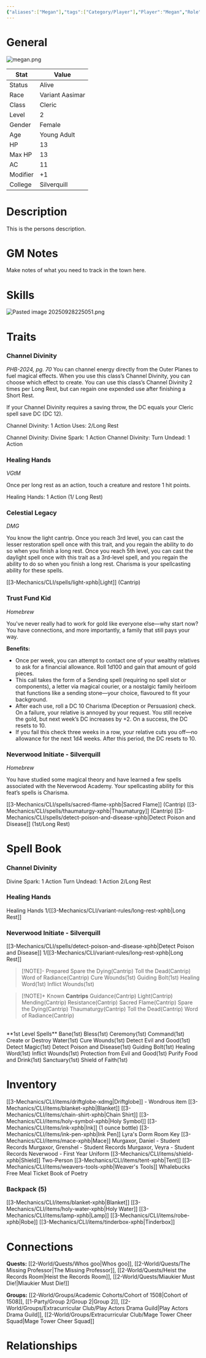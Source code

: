 ```yaml
---
{"aliases":["Megan"],"tags":["Category/Player"],"Player":"Megan","Role":"Player","level":2,"hp":13,"max_hp":13,"ac":11,"modifier":1,"pasperc":12,"Status":"Active","PlayerKnownLanguages":["Celestial","Common","Elvish","Primordial"],"faction_standing":{"Faction Name 1":1,"Faction Name 3":3},"char_race":"Variant Aasimar","char_class":"Cleric","char_gender":"Female","char_status":"Alive","char_age":"Young Adult","char_items":[],"Connected_Quests":["[[2-World/Quests/The Missing Professor.md|The Missing Professor]]","[[2-World/Quests/Whos goo.md|Whos goo]]","[[2-World/Quests/Heist the Records Room.md|Heist the Records Room]]","[[2-World/Quests/Miaukier Must Die!.md|Miaukier Must Die!]]"],"Connected_Groups":["[[Cohort of 1508|Cohort of 1508]]","[[1-Party/Group 2/Group 2.md|Group 2]]","[[Play Actors Drama Guild|Play Actors Drama Guild]]","[[Mage Tower Cheer Squad|Mage Tower Cheer Squad]]"],"parents":["Father","Mother"],"partner":["Partner"],"children":["Child"],"enemies":["Enemy"],"allies":["Friend"],"siblings":["Brother","Sister"],"obsidianUIMode":"preview","MyContainer":null,"MyCategory":null,"image":"megan.png","char_role":"Player","char_college":"Silverquill","dg-publish":true,"dg-path":"Party/Group 2/Lyra Everlight.md","permalink":"/party/group-2/lyra-everlight/","dgPassFrontmatter":true,"updated":"2025-10-02T14:20:12.000+01:00"}
---
```



# General

![megan.png](/img/user/z_Assets/character_art/Players/megan.png)

| Stat     | Value           |
| -------- | --------------- |
| Status   | Alive           |
| Race     | Variant Aasimar |
| Class    | Cleric          |
| Level    | 2               |
| Gender   | Female          |
| Age      | Young Adult     |
| HP       | 13              |
| Max HP   | 13              |
| AC       | 11              |
| Modifier | +1              |
| College  | Silverquill     |


# Description

This is the persons description. 


# GM Notes

Make notes of what you need to track in the town here. 

# Skills

![Pasted image 20250928225051.png](/img/user/z_Assets/Pasted%20image%2020250928225051.png)


# Traits

### Channel Divinity
*PHB-2024, pg. 70*
You can channel energy directly from the Outer Planes to fuel magical effects. When you use this class’s Channel Divinity, you can choose which effect to create. You can use this class’s Channel Divinity 2 times per Long Rest, but can regain one expended use after finishing a Short Rest.

If your Channel Divinity requires a saving throw, the DC equals your Cleric spell save DC (DC 12).

Channel Divinity: 1 Action
Uses: 2/Long Rest

Channel Divinity: Divine Spark: 1 Action
Channel Divinity: Turn Undead: 1 Action


### Healing Hands
*VGtM*

Once per long rest as an action, touch a creature and restore 1 hit points.

Healing Hands: 1 Action (1/ Long Rest)

### Celestial Legacy
*DMG*

You know the light cantrip. Once you reach 3rd level, you can cast the lesser restoration spell once with this trait, and you regain the ability to do so when you finish a long rest. Once you reach 5th level, you can cast the daylight spell once with this trait as a 3rd-level spell, and you regain the ability to do so when you finish a long rest. Charisma is your spellcasting ability for these spells.

[[3-Mechanics/CLI/spells/light-xphb\|Light]] (Cantrip)

### Trust Fund Kid
*Homebrew*

You've never really had to work for gold like everyone else—why start now? You have connections, and more importantly, a family that still pays your way.

**Benefits:**
-  Once per week, you can attempt to contact one of your wealthy relatives to ask for a financial allowance. Roll 1d100 and gain that amount of gold pieces.
-  This call takes the form of a Sending spell (requiring no spell slot or components), a letter via magical courier, or a nostalgic family heirloom that functions like a sending stone—your choice, flavoured to fit your background.
-  After each use, roll a DC 10 Charisma (Deception or Persuasion) check. On a failure, your relative is annoyed by your request. You still receive the gold, but next week’s DC increases by +2. On a success, the DC resets to 10.
-  If you fail this check three weeks in a row, your relative cuts you off—no allowance for the next 1d4 weeks. After this period, the DC resets to 10.

### Neverwood Initiate - Silverquill
*Homebrew*

You have studied some magical theory and have learned a few spells associated with the Neverwood Academy.
Your spellcasting ability for this feat’s spells is Charisma.

[[3-Mechanics/CLI/spells/sacred-flame-xphb\|Sacred Flame]] (Cantrip)
[[3-Mechanics/CLI/spells/thaumaturgy-xphb\|Thaumaturgy]] (Cantrip)
[[3-Mechanics/CLI/spells/detect-poison-and-disease-xphb\|Detect Poison and Disease]] (1st/Long Rest)

# Spell Book

### Channel Divinity
Divine Spark: 1 Action
Turn Undead: 1 Action
2/Long Rest

### Healing Hands
Healing Hands 1/[[3-Mechanics/CLI/variant-rules/long-rest-xphb\|Long Rest]]

### Neverwood Initiate - Silverquill
[[3-Mechanics/CLI/spells/detect-poison-and-disease-xphb\|Detect Poison and Disease]] 1/[[3-Mechanics/CLI/variant-rules/long-rest-xphb\|Long Rest]]



> [!NOTE]- Prepared
> Spare the Dying(Cantrip)
Toll the Dead(Cantrip)
Word of Radiance(Cantrip)
Cure Wounds(1st)
Guiding Bolt(1st)
Healing Word(1st)
Inflict Wounds(1st)

> [!NOTE]+ Known
> **Cantrips**
> Guidance(Cantrip)
Light(Cantrip)
Mending(Cantrip)
Resistance(Cantrip)
Sacred Flame(Cantrip)
Spare the Dying(Cantrip)
Thaumaturgy(Cantrip)
Toll the Dead(Cantrip)
Word of Radiance(Cantrip)
  <br>
  **1st Level Spells**
Bane(1st)
Bless(1st)
Ceremony(1st)
Command(1st)
Create or Destroy Water(1st)
Cure Wounds(1st)
Detect Evil and Good(1st)
Detect Magic(1st)
Detect Poison and Disease(1st)
Guiding Bolt(1st)
Healing Word(1st)
Inflict Wounds(1st)
Protection from Evil and Good(1st)
Purify Food and Drink(1st)
Sanctuary(1st)
Shield of Faith(1st)

# Inventory


[[3-Mechanics/CLI/items/driftglobe-xdmg\|Driftglobe]] - Wondrous item
[[3-Mechanics/CLI/items/blanket-xphb\|Blanket]]
[[3-Mechanics/CLI/items/chain-shirt-xphb\|Chain Shirt]]
[[3-Mechanics/CLI/items/holy-symbol-xphb\|Holy Symbol]]
[[3-Mechanics/CLI/items/ink-xphb\|Ink]] (1 ounce bottle)
[[3-Mechanics/CLI/items/ink-pen-xphb\|Ink Pen]]
Lyra's Dorm Room Key
[[3-Mechanics/CLI/items/mace-xphb\|Mace]]
Murgaxor, Daniel - Student Records
Murgaxor, Grenshel - Student Records
Murgaxor, Veyra - Student Records
Neverwood - First Year Uniform
[[3-Mechanics/CLI/items/shield-xphb\|Shield]]
Two-Person [[3-Mechanics/CLI/items/tent-xphb\|Tent]]
[[3-Mechanics/CLI/items/weavers-tools-xphb\|Weaver's Tools]]
Whalebucks Free Meal Ticket
Book of Poetry
### Backpack (5)
[[3-Mechanics/CLI/items/blanket-xphb\|Blanket]]
[[3-Mechanics/CLI/items/holy-water-xphb\|Holy Water]]
[[3-Mechanics/CLI/items/lamp-xphb\|Lamp]]
[[3-Mechanics/CLI/items/robe-xphb\|Robe]]
[[3-Mechanics/CLI/items/tinderbox-xphb\|Tinderbox]]


# Connections

**Quests:** [[2-World/Quests/Whos goo\|Whos goo]], [[2-World/Quests/The Missing Professor\|The Missing Professor]], [[2-World/Quests/Heist the Records Room\|Heist the Records Room]], [[2-World/Quests/Miaukier Must Die!\|Miaukier Must Die!]]

**Groups:** [[2-World/Groups/Academic Cohorts/Cohort of 1508\|Cohort of 1508]], [[1-Party/Group 2/Group 2\|Group 2]], [[2-World/Groups/Extracurricular Club/Play Actors Drama Guild\|Play Actors Drama Guild]], [[2-World/Groups/Extracurricular Club/Mage Tower Cheer Squad\|Mage Tower Cheer Squad]]

# Relationships
